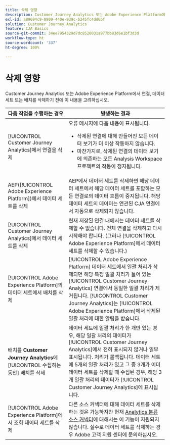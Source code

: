 ```yaml
---
title: 삭제 영향
description: Customer Journey Analytics 또는 Adobe Experience Platform에서 연결, 데이터 세트 또는 배치를 삭제할 때 발생하는 일에 대한 내용입니다.
exl-id: a89694c9-0909-440e-939c-b245fc4dd6bf
solution: Customer Journey Analytics
feature: CJA Basics
source-git-commit: 34ee7954329d7dc8520031a977bb83d6e1bf3d3d
workflow-type: ht
source-wordcount: '337'
ht-degree: 100%

---
```


# 삭제 영향

Customer Journey Analytics 또는 Adobe Experience Platform에서 연결, 데이터 세트 또는 배치를 삭제하기 전에 이 내용을 고려하십시오.

| 다음 작업을 수행하는 경우 | 발생하는 결과 |
| --- | --- |
| [!UICONTROL Customer Journey Analytics]에서 연결을 삭제 | 오류 메시지에 다음 내용이 표시됩니다.<ul><li>삭제된 연결에 대해 만들어진 모든 데이터 보기가 더 이상 작동하지 않습니다.</li><li> 마찬가지로, 삭제된 연결의 데이터 보기에 의존하는 모든 Analysis Workspace 프로젝트의 작동이 정지됩니다.</li></ul> |
| AEP([!UICONTROL Adobe Experience Platform])에서 데이터 세트를 삭제 | AEP에서 데이터 세트를 삭제하면 해당 데이터 세트에서 해당 데이터 세트를 포함하는 모든 연결로의 데이터 흐름이 중지됩니다. 해당 데이터 세트의 데이터는 연관된 CJA 연결에서 자동으로 삭제되지 않습니다. |
| [!UICONTROL Customer Journey Analytics]에서 데이터 세트를 삭제 | 현재 저장된 연결 내에서는 데이터 세트를 삭제할 수 없습니다. 전체 연결을 삭제하고 다시 시작해야 합니다. (그러나 [!UICONTROL Adobe Experience Platform]에서 데이터 세트를 삭제할 수 있습니다.) |
| [!UICONTROL Adobe Experience Platform]의 데이터 세트에서 배치를 삭제 | [!UICONTROL Adobe Experience Platform] 데이터 세트에서 일괄 처리가 삭제되면 해당 특정 일괄 처리가 들어 있는 [!UICONTROL Customer Journey Analytics] 연결에서 동일한 일괄 처리가 제거됩니다. [!UICONTROL Customer Journey Analytics]는 [!UICONTROL Adobe Experience Platform]에서 삭제된 일괄 처리에 대한 알림을 받습니다. |
| 배치를 **Customer Journey Analytics**&#x200B;에 [!UICONTROL 수집하는 동안] 배치를 삭제 | 데이터 세트에 일괄 처리가 한 개만 있는 경우, 해당 일괄 처리의 데이터가 [!UICONTROL Customer Journey Analytics]에서 전혀 표시되지 않거나 일부 표시됩니다. 처리가 롤백됩니다. 데이터 세트에 5개의 일괄 처리가 있고 그 중 3개가 이미 데이터 세트를 삭제할 때 수집된 경우, 해당 3개 일괄 처리의 데이터가 [!UICONTROL Customer Journey Analytics]에 표시됩니다. |
| [!UICONTROL Adobe Experience Platform]에서 조회 데이터 세트를 삭제 | 다른 소스 커넥터에 대해 데이터 세트를 삭제하는 것은 가능하지만 현재 [Analytics 분류 소스 커넥터](https://experienceleague.adobe.com/docs/experience-platform/sources/ui-tutorials/create/adobe-applications/classifications.html)에 대해서는 이 기능이 지원되지 않습니다. 실수로 데이터 세트를 삭제하는 경우 Adobe 고객 지원 센터에 문의하십시오. |
